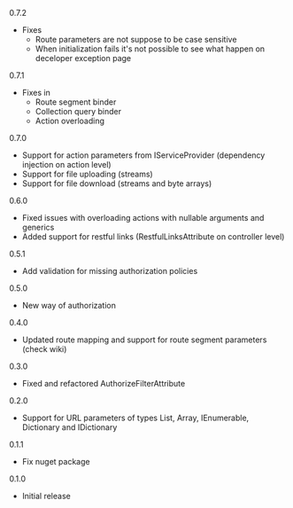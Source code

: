 0.7.2
- Fixes
  - Route parameters are not suppose to be case sensitive
  - When initialization fails it's not possible to see what happen on deceloper exception page

0.7.1
- Fixes in
  - Route segment binder
  - Collection query binder
  - Action overloading

0.7.0
- Support for action parameters from IServiceProvider (dependency injection on action level)
- Support for file uploading (streams)
- Support for file download (streams and byte arrays)

0.6.0 
- Fixed issues with overloading actions with nullable arguments and generics
- Added support for restful links (RestfulLinksAttribute on controller level)

0.5.1 
- Add validation for missing authorization policies

0.5.0 
- New way of authorization

0.4.0 
- Updated route mapping and support for route segment parameters (check wiki)

0.3.0 
- Fixed and refactored AuthorizeFilterAttribute

0.2.0 
- Support for URL parameters of types List, Array, IEnumerable, Dictionary and IDictionary

0.1.1 
- Fix nuget package

0.1.0 
- Initial release
